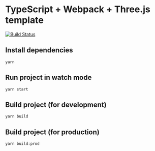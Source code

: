 # TypeScript + Webpack + Three.js template

[![Build Status](https://travis-ci.org/mterczynski/typescript-webpack-threejs-template.svg?branch=master)](https://travis-ci.org/mterczynski/typescript-webpack-threejs-template)

## Install dependencies

    yarn

## Run project in watch mode

    yarn start

## Build project (for development)

    yarn build

## Build project (for production)

    yarn build:prod
